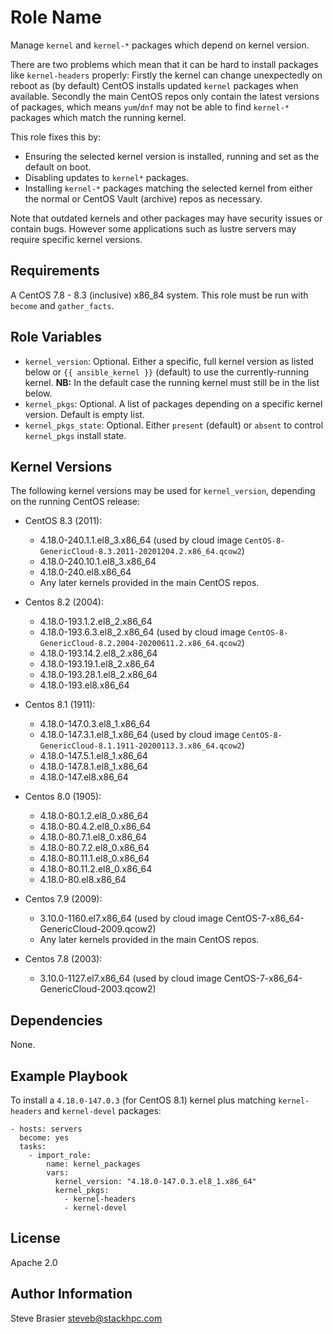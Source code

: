 Role Name
=========

Manage `kernel` and `kernel-*` packages which depend on kernel version.

There are two problems which mean that it can be hard to install packages like `kernel-headers` properly: Firstly the kernel can change unexpectedly on reboot as (by default) CentOS installs updated `kernel` packages when available. Secondly the main CentOS repos only contain the latest versions of packages, which means `yum`/`dnf` may not be able to find `kernel-*` packages which match the running kernel.

This role fixes this by:
- Ensuring the selected kernel version is installed, running and set as the default on boot.
- Disabling updates to `kernel*` packages.
- Installing `kernel-*` packages matching the selected kernel from either the normal or CentOS Vault (archive) repos as necessary.

Note that outdated kernels and other packages may have security issues or contain bugs. However some applications such as lustre servers may require specific kernel versions.

Requirements
------------
A CentOS 7.8 - 8.3 (inclusive) x86_84 system. This role must be run with `become` and `gather_facts`.

Role Variables
--------------
- `kernel_version`: Optional. Either a specific, full kernel version as listed below or `{{ ansible_kernel }}` (default) to use the currently-running kernel.
   **NB:** In the default case the running kernel must still be in the list below.
- `kernel_pkgs`: Optional. A list of packages depending on a specific kernel version. Default is empty list.
- `kernel_pkgs_state`: Optional. Either `present` (default) or `absent` to control `kernel_pkgs` install state.

Kernel Versions
---------------
The following kernel versions may be used for `kernel_version`, depending on the running CentOS release:
- CentOS 8.3 (2011):
  - 4.18.0-240.1.1.el8_3.x86_64 (used by cloud image `CentOS-8-GenericCloud-8.3.2011-20201204.2.x86_64.qcow2`)
  - 4.18.0-240.10.1.el8_3.x86_64
  - 4.18.0-240.el8.x86_64
  - Any later kernels provided in the main CentOS repos.

- Centos 8.2 (2004):
  - 4.18.0-193.1.2.el8_2.x86_64
  - 4.18.0-193.6.3.el8_2.x86_64 (used by cloud image `CentOS-8-GenericCloud-8.2.2004-20200611.2.x86_64.qcow2`)
  - 4.18.0-193.14.2.el8_2.x86_64
  - 4.18.0-193.19.1.el8_2.x86_64
  - 4.18.0-193.28.1.el8_2.x86_64
  - 4.18.0-193.el8.x86_64

- Centos 8.1 (1911):
  - 4.18.0-147.0.3.el8_1.x86_64
  - 4.18.0-147.3.1.el8_1.x86_64 (used by cloud image `CentOS-8-GenericCloud-8.1.1911-20200113.3.x86_64.qcow2`)
  - 4.18.0-147.5.1.el8_1.x86_64
  - 4.18.0-147.8.1.el8_1.x86_64
  - 4.18.0-147.el8.x86_64

- Centos 8.0 (1905):
  - 4.18.0-80.1.2.el8_0.x86_64
  - 4.18.0-80.4.2.el8_0.x86_64
  - 4.18.0-80.7.1.el8_0.x86_64
  - 4.18.0-80.7.2.el8_0.x86_64
  - 4.18.0-80.11.1.el8_0.x86_64
  - 4.18.0-80.11.2.el8_0.x86_64
  - 4.18.0-80.el8.x86_64

- Centos 7.9 (2009):
  - 3.10.0-1160.el7.x86_64 (used by cloud image CentOS-7-x86_64-GenericCloud-2009.qcow2)
  - Any later kernels provided in the main CentOS repos.

- Centos 7.8 (2003):
  - 3.10.0-1127.el7.x86_64 (used by cloud image CentOS-7-x86_64-GenericCloud-2003.qcow2)

Dependencies
------------

None.

Example Playbook
----------------

To install a `4.18.0-147.0.3` (for CentOS 8.1) kernel plus matching `kernel-headers` and `kernel-devel` packages:

    - hosts: servers
      become: yes
      tasks:
        - import_role:
            name: kernel_packages
            vars:
              kernel_version: "4.18.0-147.0.3.el8_1.x86_64"
              kernel_pkgs:
                - kernel-headers
                - kernel-devel


License
-------

Apache 2.0

Author Information
------------------

Steve Brasier steveb@stackhpc.com
